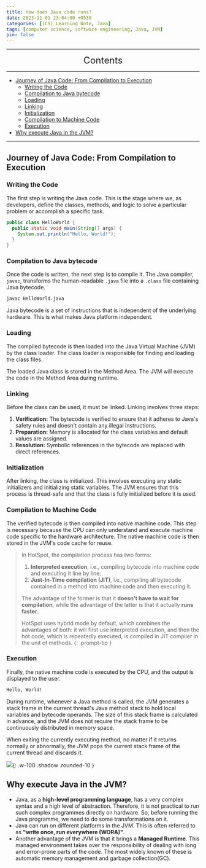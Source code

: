 ```yaml
---
title: How does Java code runs?
date: 2023-11-01 23:04:00 +0530
categories: [(CS) Learning Note, Java]
tags: [computer science, software engineering, Java, JVM]
pin: false
---
```


---
<center><font size='5'> Contents </font></center>

---

<!-- TOC -->
  * [Journey of Java Code: From Compilation to Execution](#journey-of-java-code-from-compilation-to-execution)
    * [Writing the Code](#writing-the-code)
    * [Compilation to Java bytecode](#compilation-to-java-bytecode)
    * [Loading](#loading)
    * [Linking](#linking)
    * [Initialization](#initialization)
    * [Compilation to Machine Code](#compilation-to-machine-code)
    * [Execution](#execution)
  * [Why execute Java in the JVM?](#why-execute-java-in-the-jvm)
<!-- TOC -->

---

## Journey of Java Code: From Compilation to Execution

### Writing the Code

The first step is writing the Java code. This is the stage where we, as developers, define the classes, methods, and logic to solve a particular problem or accomplish a specific task.

```java
public class HelloWorld {
  public static void main(String[] args) {
    System.out.println("Hello, World!");
  }
}
```

### Compilation to Java bytecode

Once the code is written, the next step is to compile it. The Java compiler, `javac`, transforms the human-readable `.java` file into a `.class` file containing Java bytecode.

```sh
javac HelloWorld.java
```

Java bytecode is a set of instructions that is independent of the underlying hardware. This is what makes Java platform independent.

### Loading

The compiled bytecode is then loaded into the Java Virtual Machine (JVM) by the class loader. The class loader is responsible for finding and loading the class files.

The loaded Java class is stored in the Method Area. The JVM will execute the code in the Method Area during runtime.

### Linking

Before the class can be used, it must be linked. Linking involves three steps:

1. **Verification:** The bytecode is verified to ensure that it adheres to Java's safety rules and doesn't contain any illegal instructions.
2. **Preparation:** Memory is allocated for the class variables and default values are assigned.
3. **Resolution:** Symbolic references in the bytecode are replaced with direct references.

### Initialization

After linking, the class is initialized. This involves executing any static initializers and initializing static variables. The JVM ensures that this process is thread-safe and that the class is fully initialized before it is used.

### Compilation to Machine Code

The verified bytecode is then compiled into native machine code. This step is necessary because the CPU can only understand and execute machine code specific to the hardware architecture. The native machine code is then stored in the JVM's code cache for reuse.

> In HotSpot, the compilation process has two forms: 
> 1. **Interpreted execution**, i.e., compiling bytecode into machine code and executing it line by line; 
> 2. **Just-In-Time compilation (JIT)**, i.e., compiling all bytecode contained in a method into machine code and then executing it.
> 
> The advantage of the former is that it **doesn't have to wait for compilation**, while the advantage of the latter is that it actually **runs faster**.
> 
> HotSpot uses hybrid mode by default, which combines the advantages of both: it will first use interpreted execution, and then the hot code, which is repeatedly executed, is compiled in JIT compiler in the unit of methods.
{: .prompt-tip }


### Execution

Finally, the native machine code is executed by the CPU, and the output is displayed to the user.

```sh
Hello, World!
```
During runtime, whenever a Java method is called, the JVM generates a stack frame in the current thread's Java method stack to hold local variables and bytecode operands. The size of this stack frame is calculated in advance, and the JVM does not require the stack frame to be continuously distributed in memory space.

When exiting the currently executing method, no matter if it returns normally or abnormally, the JVM pops the current stack frame of the current thread and discards it.

![](https://i.postimg.cc/pLRPNgkV/jvm2.png){: .w-100 .shadow .rounded-10 }



## Why execute Java in the JVM?

- Java, as a **high-level programming language**, has a very complex syntax and a high level of abstraction. Therefore, it is not practical to run such complex programmes directly on hardware. So, before running the Java programme, we need to do some transformations on it.
- Java can run on different platforms in the JVM. This is often referred to as **"write once, run everywhere (WORA)"**.
- Another advantage of the JVM is that it brings a **Managed Runtime**. This managed environment takes over the responsibility of dealing with long and error-prone parts of the code. The most widely known of these is automatic memory management and garbage collection(GC).
